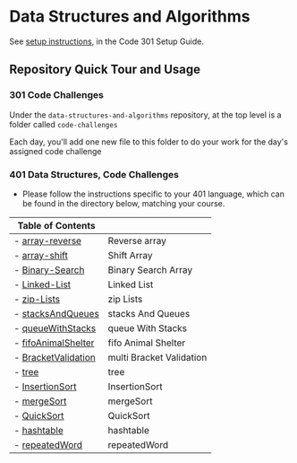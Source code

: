 # Data Structures and Algorithms

See [setup instructions](https://codefellows.github.io/setup-guide/code-301/3-code-challenges), in the Code 301 Setup Guide.

## Repository Quick Tour and Usage

### 301 Code Challenges

Under the `data-structures-and-algorithms` repository, at the top level is a folder called `code-challenges`

Each day, you'll add one new file to this folder to do your work for the day's assigned code challenge

### 401 Data Structures, Code Challenges

- Please follow the instructions specific to your 401 language, which can be found in the directory below, matching your course.




|                                  Table of Contents                   |                                       |
| -------------------------------------------------------------------- | ------------------------------------- |
| - [array-reverse](challenges/arrayReverse/readme.md)                 |  Reverse array                        |
| - [array-shift](challenges/arrayShift/readme.md)                     |  Shift Array                          |
| - [Binary-Search](challenges/arrayBinarySearch/readme.md)            |  Binary Search Array                  |
| - [Linked-List](challenges/linkedList/readme.md)                     |  Linked List                          |
| - [zip-Lists](challenges/llZip/readme.md)                            |  zip Lists                            |
| - [stacksAndQueues](challenges/stacksAndQueues/readme.md)            |  stacks And Queues                    |
| - [queueWithStacks](challenges/queueWithStacks/readme.md)            |  queue With Stacks                    |
| - [fifoAnimalShelter](challenges/fifoAnimalShelter/readme.md)        |  fifo Animal Shelter                  |
| - [BracketValidation](challenges/multiBracketValidation/readme.md)   |  multi Bracket Validation             |
| - [tree](challenges/tree/readme.md)                                  |  tree                                 |
| - [InsertionSort](challenges/InsertionSort/readme.md)                |  InsertionSort                        |
| - [mergeSort](challenges/mergeSort/readme.md)                        |  mergeSort                            |
| - [QuickSort](challenges/QuickSort/readme.md)                        |  QuickSort                            |
| - [hashtable](challenges/hashtable/readme.md)                        |  hashtable                            |
| - [repeatedWord](challenges/repeatedWord/readme.md)                     |  repeatedWord                         |





